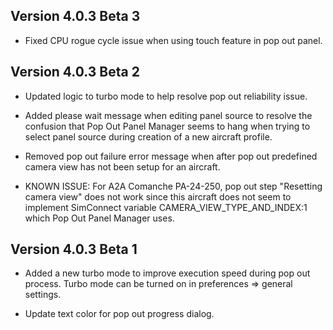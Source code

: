 ## Version 4.0.3 Beta 3

* Fixed CPU rogue cycle issue when using touch feature in pop out panel.

## Version 4.0.3 Beta 2

* Updated logic to turbo mode to help resolve pop out reliability issue.

* Added please wait message when editing panel source to resolve the confusion that Pop Out Panel Manager seems to hang when trying to select panel source during creation of a new aircraft profile.

* Removed pop out failure error message when after pop out predefined camera view has not been setup for an aircraft.

* KNOWN ISSUE: For A2A Comanche PA-24-250, pop out step "Resetting camera view" does not work since this aircraft does not seem to implement SimConnect variable CAMERA_VIEW_TYPE_AND_INDEX:1 which Pop Out Panel Manager uses.

## Version 4.0.3 Beta 1

* Added a new turbo mode to improve execution speed during pop out process. Turbo mode can be turned on in preferences => general settings.

* Update text color for pop out progress dialog.